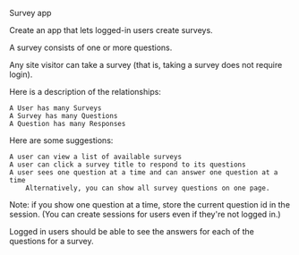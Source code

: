 Survey app

Create an app that lets logged-in users create surveys.

A survey consists of one or more questions.

Any site visitor can take a survey (that is, taking a survey does not require login).

Here is a description of the relationships:

    A User has many Surveys
    A Survey has many Questions
    A Question has many Responses

Here are some suggestions:

    A user can view a list of available surveys
    A user can click a survey title to respond to its questions
    A user sees one question at a time and can answer one question at a time
        Alternatively, you can show all survey questions on one page.

Note: if you show one question at a time, store the current question id in the session. (You can create sessions for users even if they're not logged in.)

Logged in users should be able to see the answers for each of the questions for a survey.